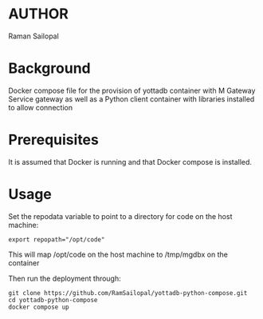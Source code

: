 # AUTHOR

Raman Sailopal

# Background

Docker compose file for the provision of yottadb container with M Gateway Service gateway as well as a Python client container with libraries installed to allow connection

# Prerequisites

It is assumed that Docker is running and that Docker compose is installed.

# Usage

Set the repodata variable to point to a directory for code on the host machine:

    export repopath="/opt/code"

This will map /opt/code on the host machine to /tmp/mgdbx on the container

Then run the deployment through:

    git clone https://github.com/RamSailopal/yottadb-python-compose.git
    cd yottadb-python-compose
    docker compose up

